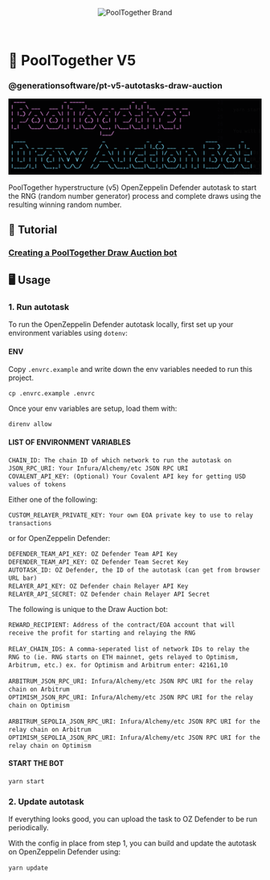 <p align="center">
  <img src="https://raw.githubusercontent.com/GenerationSoftware/pt-v5-utils-js/main/img/pooltogether-logo--purple@2x.png?raw=true" alt="PoolTogether Brand" style="max-width:100%;" width="300">
</p>

<br />

# 🤖 PoolTogether V5

### @generationsoftware/pt-v5-autotasks-draw-auction

![title image for PoolTogether Draw Auction Bot](https://github.com/generationsoftware/pt-v5-autotasks/raw/main/packages/draw-auction/draw-auction-img.png "title image for PoolTogether Draw Auction Bot")

PoolTogether hyperstructure (v5) OpenZeppelin Defender autotask to start the RNG (random number generator) process and complete draws using the resulting winning random number.

## 📖 Tutorial

### [Creating a PoolTogether Draw Auction bot](https://mirror.xyz/chuckbergeron-g9.eth/1o-d_ScnJ8F0cer5SRmILMSPxTCn4vlWgN7fkU4FD4o)

## 🖥️ Usage

### 1. Run autotask

To run the OpenZeppelin Defender autotask locally, first set up your environment variables using `dotenv`:

#### ENV

Copy `.envrc.example` and write down the env variables needed to run this project.

```
cp .envrc.example .envrc
```

Once your env variables are setup, load them with:

```
direnv allow
```

#### LIST OF ENVIRONMENT VARIABLES

```
CHAIN_ID: The chain ID of which network to run the autotask on
JSON_RPC_URI: Your Infura/Alchemy/etc JSON RPC URI
COVALENT_API_KEY: (Optional) Your Covalent API key for getting USD values of tokens
```

Either one of the following:

```
CUSTOM_RELAYER_PRIVATE_KEY: Your own EOA private key to use to relay transactions
```

or for OpenZeppelin Defender:

```
DEFENDER_TEAM_API_KEY: OZ Defender Team API Key
DEFENDER_TEAM_API_KEY: OZ Defender Team Secret Key
AUTOTASK_ID: OZ Defender, the ID of the autotask (can get from browser URL bar)
RELAYER_API_KEY: OZ Defender chain Relayer API Key
RELAYER_API_SECRET: OZ Defender chain Relayer API Secret
```

The following is unique to the Draw Auction bot:

```
REWARD_RECIPIENT: Address of the contract/EOA account that will receive the profit for starting and relaying the RNG

RELAY_CHAIN_IDS: A comma-seperated list of network IDs to relay the RNG to (ie. RNG starts on ETH mainnet, gets relayed to Optimism, Arbitrum, etc.) ex. for Optimism and Arbitrum enter: 42161,10

ARBITRUM_JSON_RPC_URI: Infura/Alchemy/etc JSON RPC URI for the relay chain on Arbitrum
OPTIMISM_JSON_RPC_URI: Infura/Alchemy/etc JSON RPC URI for the relay chain on Optimism

ARBITRUM_SEPOLIA_JSON_RPC_URI: Infura/Alchemy/etc JSON RPC URI for the relay chain on Arbitrum
OPTIMISM_SEPOLIA_JSON_RPC_URI: Infura/Alchemy/etc JSON RPC URI for the relay chain on Optimism
```

#### START THE BOT

```
yarn start
```

### 2. Update autotask

If everything looks good, you can upload the task to OZ Defender to be run periodically.

With the config in place from step 1, you can build and update the autotask on OpenZeppelin Defender using:

`yarn update`
